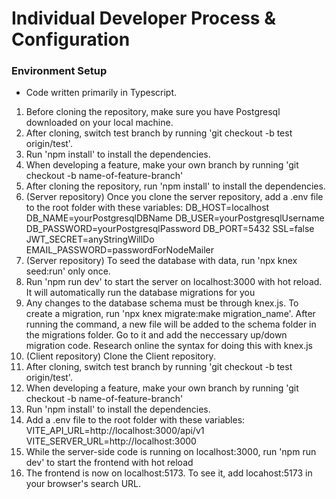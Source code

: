 # Individual Developer Process & Configuration

### Environment Setup
- Code written primarily in Typescript.
1. Before cloning the repository, make sure you have Postgresql downloaded on your local machine.
2. After cloning, switch test branch by running 'git checkout -b test origin/test'.
3. Run 'npm install' to install the dependencies.
4. When developing a feature, make your own branch by running 'git checkout -b name-of-feature-branch'
5. After cloning the repository, run 'npm install' to install the dependencies.
6. (Server repository) Once you clone the server repository, add a .env file to the root folder with these variables:
    DB_HOST=localhost
    DB_NAME=yourPostgresqlDBName
    DB_USER=yourPostgresqlUsername
    DB_PASSWORD=yourPostgresqlPassword
    DB_PORT=5432
    SSL=false
    JWT_SECRET=anyStringWillDo
    EMAIL_PASSWORD=passwordForNodeMailer
8. (Server repository) To seed the database with data, run 'npx knex seed:run' only once.
9. Run 'npm run dev' to start the server on localhost:3000 with hot reload. It will automatically run the database migrations for you
10. Any changes to the database schema must be through knex.js. To create a migration, run 'npx knex migrate:make migration_name'.
   After running the command, a new file will be added to the schema folder in the migrations folder. Go to it and add the neccessary up/down migration code. Research online the syntax for doing this with knex.js
11. (Client repository) Clone the Client repository.
12. After cloning, switch test branch by running 'git checkout -b test origin/test'.
13. When developing a feature, make your own branch by running 'git checkout -b name-of-feature-branch'
14. Run 'npm install' to install the dependencies.
15. Add a .env file to the root folder with these variables:
    VITE_API_URL=http://localhost:3000/api/v1
    VITE_SERVER_URL=http://localhost:3000
16. While the server-side code is running on localhost:3000, run 'npm run dev' to start the frontend with hot reload
17. The frontend is now on localhost:5173. To see it, add locahost:5173 in your browser's search URL.
